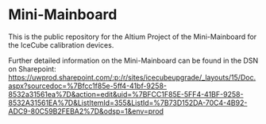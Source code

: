 # Mini-Mainboard

This is the public repository for the Altium Project of the Mini-Mainboard for the IceCube calibration devices. 

Further detailed information on the Mini-Mainboard can be found in the DSN on Sharepoint:
https://uwprod.sharepoint.com/:p:/r/sites/icecubeupgrade/_layouts/15/Doc.aspx?sourcedoc=%7Bfcc1f85e-5ff4-41bf-9258-8532a31561ea%7D&action=edit&uid=%7BFCC1F85E-5FF4-41BF-9258-8532A31561EA%7D&ListItemId=355&ListId=%7B73D152DA-70C4-4B92-ADC9-80C59B2FEBA2%7D&odsp=1&env=prod
